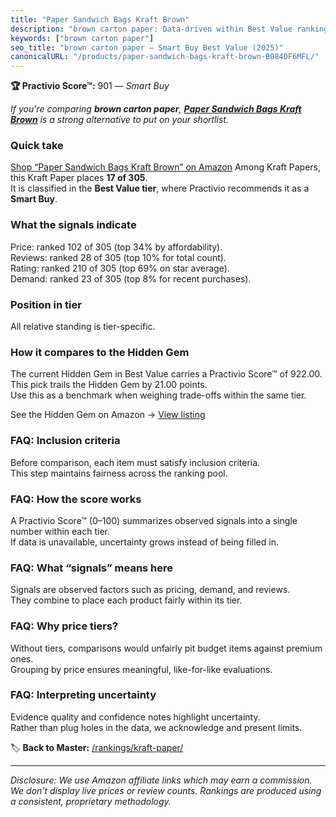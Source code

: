 ```yaml
---
title: "Paper Sandwich Bags Kraft Brown"
description: "brown carton paper: Data-driven within Best Value ranking using the Practivio Score™. Positioned by quality, value, demand, findability, momentum."
keywords: ["brown carton paper"]
seo_title: "brown carton paper — Smart Buy Best Value (2025)"
canonicalURL: "/products/paper-sandwich-bags-kraft-brown-B084DF6MFL/"
---
```


**🏆 Practivio Score™:** 901 — _Smart Buy_


*If you're comparing **brown carton paper**, **[Paper Sandwich Bags Kraft Brown](https://www.amazon.com/dp/B084DF6MFL?tag=practivio-20)** is a strong alternative to put on your shortlist.*
### Quick take
[Shop “Paper Sandwich Bags Kraft Brown” on Amazon](https://www.amazon.com/dp/B084DF6MFL?tag=practivio-20)
Among Kraft Papers, this Kraft Paper places **17 of 305**.  
It is classified in the **Best Value tier**, where Practivio recommends it as a **Smart Buy**.

### What the signals indicate
Price: ranked 102 of 305 (top 34% by affordability).  
Reviews: ranked 28 of 305 (top 10% for total count).  
Rating: ranked 210 of 305 (top 69% on star average).  
Demand: ranked 23 of 305 (top 8% for recent purchases).

### Position in tier
All relative standing is tier-specific.

### How it compares to the Hidden Gem
The current Hidden Gem in Best Value carries a Practivio Score™ of 922.00.  
This pick trails the Hidden Gem by 21.00 points.  
Use this as a benchmark when weighing trade-offs within the same tier.  

See the Hidden Gem on Amazon → [View listing](https://www.amazon.com/dp/B0C24QVJVF?tag=practivio-20)

### FAQ: Inclusion criteria
Before comparison, each item must satisfy inclusion criteria.  
This step maintains fairness across the ranking pool.

### FAQ: How the score works
A Practivio Score™ (0–100) summarizes observed signals into a single number within each tier.  
If data is unavailable, uncertainty grows instead of being filled in.

### FAQ: What “signals” means here
Signals are observed factors such as pricing, demand, and reviews.  
They combine to place each product fairly within its tier.

### FAQ: Why price tiers?
Without tiers, comparisons would unfairly pit budget items against premium ones.  
Grouping by price ensures meaningful, like-for-like evaluations.

### FAQ: Interpreting uncertainty
Evidence quality and confidence notes highlight uncertainty.  
Rather than plug holes in the data, we acknowledge and present limits.


🏷️ **Back to Master:** [/rankings/kraft-paper/](/rankings/kraft-paper/)

---
_Disclosure: We use Amazon affiliate links which may earn a commission. We don’t display live prices or review counts. Rankings are produced using a consistent, proprietary methodology._
